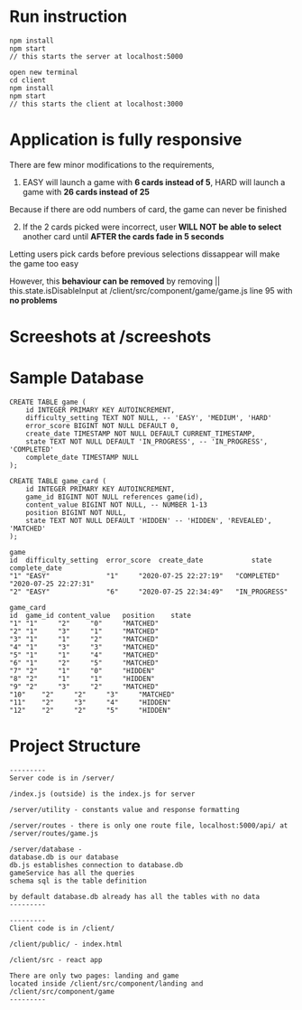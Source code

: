 # Run instruction

```
npm install
npm start
// this starts the server at localhost:5000

open new terminal
cd client
npm install
npm start
// this starts the client at localhost:3000
```

# Application is fully responsive

There are few minor modifications to the requirements,

1. EASY will launch a game with **6 cards instead of 5**, HARD will launch a game with **26 cards instead of 25**

Because if there are odd numbers of card, the game can never be finished

2. If the 2 cards picked were incorrect, user **WILL NOT be able to select** another card until **AFTER the cards fade in 5 seconds**

Letting users pick cards before previous selections dissappear will make the game too easy

However, this **behaviour can be removed** by removing  || this.state.isDisableInput at /client/src/component/game/game.js line 95 with **no problems**

# Screeshots at /screeshots

# Sample Database

```
CREATE TABLE game (
    id INTEGER PRIMARY KEY AUTOINCREMENT,
    difficulty_setting TEXT NOT NULL, -- 'EASY', 'MEDIUM', 'HARD'
    error_score BIGINT NOT NULL DEFAULT 0,
    create_date TIMESTAMP NOT NULL DEFAULT CURRENT_TIMESTAMP,
    state TEXT NOT NULL DEFAULT 'IN_PROGRESS', -- 'IN_PROGRESS', 'COMPLETED'
    complete_date TIMESTAMP NULL
);

CREATE TABLE game_card (
    id INTEGER PRIMARY KEY AUTOINCREMENT,
    game_id BIGINT NOT NULL references game(id),
    content_value BIGINT NOT NULL, -- NUMBER 1-13
    position BIGINT NOT NULL,
    state TEXT NOT NULL DEFAULT 'HIDDEN' -- 'HIDDEN', 'REVEALED', 'MATCHED'
);

game
id  difficulty_setting  error_score  create_date            state           complete_date
"1"	"EASY"	            "1"	    "2020-07-25 22:27:19"   "COMPLETED"	    "2020-07-25 22:27:31"
"2"	"EASY"	            "6"	    "2020-07-25 22:34:49"	"IN_PROGRESS"	

game_card
id  game_id content_value   position    state
"1"	"1"	    "2"	    "0"	    "MATCHED"
"2"	"1"	    "3"	    "1"	    "MATCHED"
"3"	"1"	    "1"	    "2"	    "MATCHED"
"4"	"1"	    "3"	    "3"	    "MATCHED"
"5"	"1"	    "1"	    "4"	    "MATCHED"
"6"	"1"	    "2"	    "5"	    "MATCHED"
"7"	"2"	    "1"	    "0"	    "HIDDEN"
"8"	"2"	    "1"	    "1"	    "HIDDEN"
"9"	"2"	    "3"	    "2"	    "MATCHED"
"10"	"2"	    "2"	    "3"	    "MATCHED"
"11"	"2"	    "3"	    "4"	    "HIDDEN"
"12"	"2"	    "2"	    "5"	    "HIDDEN"
```

# Project Structure

```
---------
Server code is in /server/

/index.js (outside) is the index.js for server

/server/utility - constants value and response formatting

/server/routes - there is only one route file, localhost:5000/api/ at 
/server/routes/game.js

/server/database - 
database.db is our database
db.js establishes connection to database.db
gameService has all the queries
schema sql is the table definition

by default database.db already has all the tables with no data
---------

---------
Client code is in /client/

/client/public/ - index.html

/client/src - react app

There are only two pages: landing and game
located inside /client/src/component/landing and /client/src/component/game
---------
```

